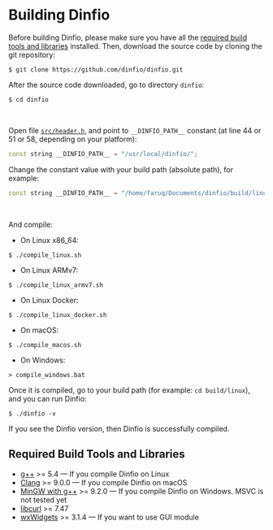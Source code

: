 # Building Dinfio

Before building Dinfio, please make sure you have all the [required build tools and libraries](#required-build-tools-and-libraries) installed. Then, download the source code by cloning the git repository:
```
$ git clone https://github.com/dinfio/dinfio.git
```

After the source code downloaded, go to directory `dinfio`:
```
$ cd dinfio
```
<br>

Open file [`src/header.h`](src/header.h), and point to  `__DINFIO_PATH__` constant (at line 44 or 51 or 58, depending on your platform):

``` cpp
const string __DINFIO_PATH__ = "/usr/local/dinfio/";
```

Change the constant value with your build path (absolute path), for example:

``` cpp
const string __DINFIO_PATH__ = "/home/faruq/Documents/dinfio/build/linux/";
```
<br>

And compile:

- On Linux x86_64:
```
$ ./compile_linux.sh
```

- On Linux ARMv7:
```
$ ./compile_linux_armv7.sh
```

- On Linux Docker:
```
$ ./compile_linux_docker.sh
```

- On macOS:
```
$ ./compile_macos.sh
```

- On Windows:
```
> compile_windows.bat
```

Once it is compiled, go to your build path (for example: `cd build/linux`), and you can run Dinfio:

```
$ ./dinfio -v
```

If you see the Dinfio version, then Dinfio is successfully compiled.

## Required Build Tools and Libraries

- [g++](https://gcc.gnu.org/) >= 5.4 &mdash; If you compile Dinfio on Linux
- [Clang](https://clang.llvm.org/) >= 9.0.0 &mdash; If you compile Dinfio on macOS
- [MinGW with g++](https://sourceforge.net/projects/mingw/) >= 9.2.0 &mdash; If you compile Dinfio on Windows. MSVC is not tested yet
- [libcurl](https://curl.se/libcurl/) >= 7.47
- [wxWidgets](https://www.wxwidgets.org/) >= 3.1.4 &mdash; If you want to use GUI module
